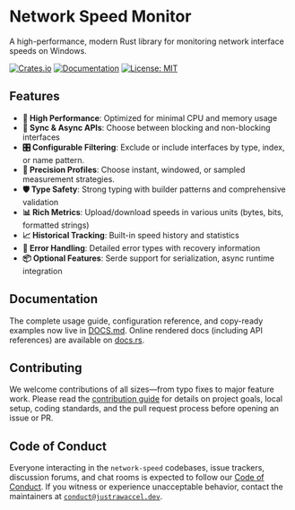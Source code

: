 # Network Speed Monitor

A high-performance, modern Rust library for monitoring network interface speeds on Windows.

[![Crates.io](https://img.shields.io/crates/v/network-speed.svg)](https://crates.io/crates/network-speed)
[![Documentation](https://docs.rs/network-speed/badge.svg)](https://docs.rs/network-speed)
[![License: MIT](https://img.shields.io/badge/license-MIT%20OR%20Apache--2.0-blue.svg)](LICENSE)

## Features

- **🚀 High Performance**: Optimized for minimal CPU and memory usage
- **🔄 Sync & Async APIs**: Choose between blocking and non-blocking interfaces
- **🎛️ Configurable Filtering**: Exclude or include interfaces by type, index, or name pattern.
- **🎯 Precision Profiles**: Choose instant, windowed, or sampled measurement strategies.
- **🛡️ Type Safety**: Strong typing with builder patterns and comprehensive validation
- **📊 Rich Metrics**: Upload/download speeds in various units (bytes, bits, formatted strings)
- **📈 Historical Tracking**: Built-in speed history and statistics
- **🔧 Error Handling**: Detailed error types with recovery information
- **📦 Optional Features**: Serde support for serialization, async runtime integration

## Documentation

The complete usage guide, configuration reference, and copy-ready examples now live in
[DOCS.md](./DOCS.md). Online rendered docs (including API references) are available on
[docs.rs](https://docs.rs/network-speed).

## Contributing

We welcome contributions of all sizes—from typo fixes to major feature work. Please read the
[contribution guide](./CONTRIBUTING.md) for details on project goals, local setup, coding standards,
and the pull request process before opening an issue or PR.

## Code of Conduct

Everyone interacting in the `network-speed` codebases, issue trackers, discussion forums, and chat
rooms is expected to follow our [Code of Conduct](./CODE_OF_CONDUCT.md). If you witness or
experience unacceptable behavior, contact the maintainers at
[`conduct@justrawaccel.dev`](mailto:conduct@justrawaccel.dev).
